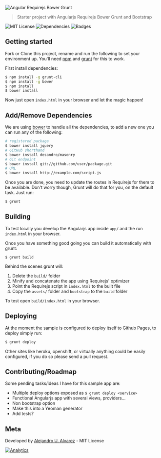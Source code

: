 ![Angular Requirejs Bower Grunt](http://urbanoalvarez.es/angular-requirejs-seed/assets/logo.png)
> Starter project with Angularjs Requirejs Bower Grunt and Bootstrap

![MIT License](https://img.shields.io/badge/license-MIT-blue.svg?style=flat-square)
![Dependencies](https://img.shields.io/david/aurbano/angular-requirejs-bower-grunt.svg?style=flat-square)
![Badges](https://img.shields.io/badge/uses-badges-blue.svg?style=flat-square)

## Getting started

Fork or Clone this project, rename and run the following to set your environment up. You'll need [npm](http://nodejs.org/download/) and [grunt](http://gruntjs.com/installing-grunt) for this to work.

First install dependencies:

```sh
$ npm install -g grunt-cli
$ npm install -g bower
$ npm install
$ bower install
```

Now just open `index.html` in your browser and let the magic happen!

## Add/Remove Dependencies

We are using [bower](http://bower.io/) to handle all the dependencies, to add a new one you can run any of the following:

```sh
# registered package
$ bower install jquery
# GitHub shorthand
$ bower install desandro/masonry
# Git endpoint
$ bower install git://github.com/user/package.git
# URL
$ bower install http://example.com/script.js
```

Once you are done, you need to update the routes in Requirejs for them to be available.
Don't worry though, Grunt will do that for you, on the default task. Just run:

```sh
$ grunt
```

## Building

To test locally you develop the Angularjs app inside `app/` and the run `index.html` in your browser.

Once you have something good going you can build it automatically with grunt:

```
$ grunt build
```

Behind the scenes grunt will:

1. Delete the `build/` folder
2. Minify and concatenate the app using Requirejs' optimizer
3. Point the Requirejs script in `index.html` to the built file
4. Copy the `assets/` folder and `bootstrap` to the `build` folder

To test open `build/index.html` in your browser.

## Deploying

At the moment the sample is configured to deploy itself to Github Pages, to deploy simply run:

```sh
$ grunt deploy
```

Other sites like heroku, openshift, or virtually anything could be easily configured, if you do so please send a pull request.

## Contributing/Roadmap

Some pending tasks/ideas I have for this sample app are:

- Multiple deploy options exposed as `$ grunt deploy <service>`
- Functional Angularjs app with several views, providers...
- Non bootstrap option
- Make this into a Yeoman generator
- Add tests?

## Meta
Developed by [Alejandro U. Alvarez](http://urbanoalvarez.es) - MIT License

[![Analytics](https://ga-beacon.appspot.com/UA-3181088-16/angular-requirejs-seed/readme)](https://github.com/aurbano)
